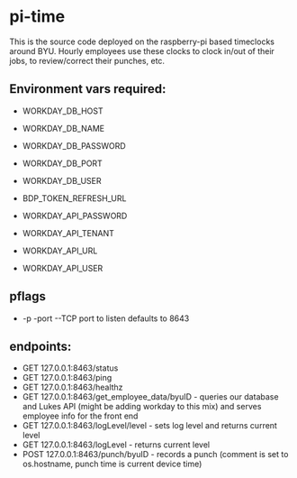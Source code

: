 # pi-time

This is the source code deployed on the raspberry-pi based timeclocks around BYU. Hourly employees use these clocks to clock in/out of their jobs, to review/correct their punches, etc.


## Environment vars required:
  * WORKDAY_DB_HOST
  * WORKDAY_DB_NAME
  * WORKDAY_DB_PASSWORD
  * WORKDAY_DB_PORT
  * WORKDAY_DB_USER


  * BDP_TOKEN_REFRESH_URL


  * WORKDAY_API_PASSWORD
  * WORKDAY_API_TENANT
  * WORKDAY_API_URL
  * WORKDAY_API_USER

## pflags
  * -p -port --TCP port to listen defaults to 8643

## endpoints:
  * GET 127.0.0.1:8463/status
  * GET 127.0.0.1:8463/ping
  * GET 127.0.0.1:8463/healthz
  * GET 127.0.0.1:8463/get_employee_data/byuID - queries our database and Lukes API (might be adding workday to this mix) and serves employee info for the front end
  * GET 127.0.0.1:8463/logLevel/level - sets log level and returns current level
  * GET 127.0.0.1:8463/logLevel - returns current level
  * POST 127.0.0.1:8463/punch/byuID - records a punch (comment is set to os.hostname, punch time is current device time)


